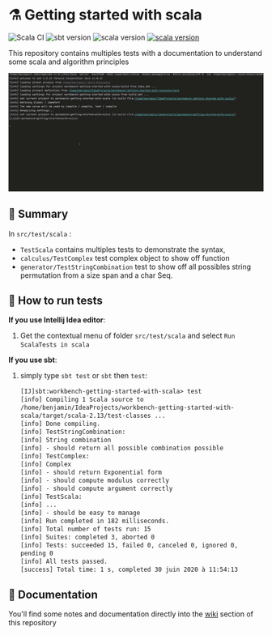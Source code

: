 # :alembic: Getting started with scala

![Scala CI](https://github.com/benjaminBoboul/workbench-getting-started-with-scala/workflows/Scala%20CI/badge.svg)
![sbt version](https://img.shields.io/badge/sbt-1.3.13-blue?labelColor=282d33)
![scala version](https://img.shields.io/badge/scala-2.13.3-blue?labelColor=282d33)
[![scala version](https://img.shields.io/badge/documentation-wiki-important?labelColor=282d33)](https://github.com/benjaminBoboul/workbench-getting-started-with-scala/wiki)  

This repository contains multiples tests with a documentation to understand some scala and algorithm principles

![sbt peek](.github/peek.gif)

## :bookmark: Summary

In `src/test/scala` :

- `TestScala` contains multiples tests to demonstrate the syntax,
- `calculus/TestComplex` test complex object to show off function
- `generator/TestStringCombination` test to show off all possibles string permutation from a size span and a char Seq.

## :test_tube: How to run tests

__If you use Intellij Idea editor__:
1. Get the contextual menu of folder `src/test/scala` and select `Run ScalaTests in scala`

__If you use sbt__:
1. simply type `sbt test` or `sbt` then `test`:
    ```sbtshell
    [IJ]sbt:workbench-getting-started-with-scala> test
    [info] Compiling 1 Scala source to /home/benjamin/IdeaProjects/workbench-getting-started-with-scala/target/scala-2.13/test-classes ...
    [info] Done compiling.
    [info] TestStringCombination:
    [info] String combination
    [info] - should return all possible combination possible
    [info] TestComplex:
    [info] Complex
    [info] - should return Exponential form
    [info] - should compute modulus correctly
    [info] - should compute argument correctly
    [info] TestScala:
    [info] ...
    [info] - should be easy to manage
    [info] Run completed in 182 milliseconds.
    [info] Total number of tests run: 15
    [info] Suites: completed 3, aborted 0
    [info] Tests: succeeded 15, failed 0, canceled 0, ignored 0, pending 0
    [info] All tests passed.
    [success] Total time: 1 s, completed 30 juin 2020 à 11:54:13
    ```

## :book: Documentation

You'll find some notes and documentation directly into the [wiki](https://github.com/benjaminBoboul/workbench-getting-started-with-scala/wiki) section of this repository

